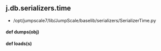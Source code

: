 ## j.db.serializers.time

- /opt/jumpscale7/lib/JumpScale/baselib/serializers/SerializerTime.py

#### def dumps(obj) 

    

#### def loads(s) 

    

